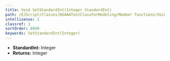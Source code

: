 ```yaml
---
title: Void SetStandardInt(Integer StandardInt)
path: /EJScript/Classes/NSAAATestClassForModeling/Member functions/Void SetStandardInt(Integer p_0)
intellisense: 1
classref: 1
sortOrder: 8949
keywords: SetStandardInt(Integer)
---
```



* **StandardInt:** Integer
* **Returns:** Integer


